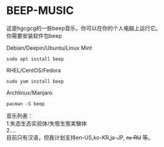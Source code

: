 # BEEP-MUSIC
这是hgcgcg的一些beep音乐，你可以在你的个人电脑上运行它。  
你需要安装软件包beep <br>
  
Debian/Deepin/Ubuntu/Linux Mint

~~~
sudo apt install beep
~~~

RHEL/CentOS/Fedora

~~~
sudo yum install beep
~~~

Archlinux/Manjaro

~~~
pacman -S beep
~~~

音乐列表：  
  1.失态生态实验体/失態生態実験体  
  2....  
目前只有汉语，但我计划支持en-US,ko-KR,ja-JP, ~~ru-RU~~ 等。
